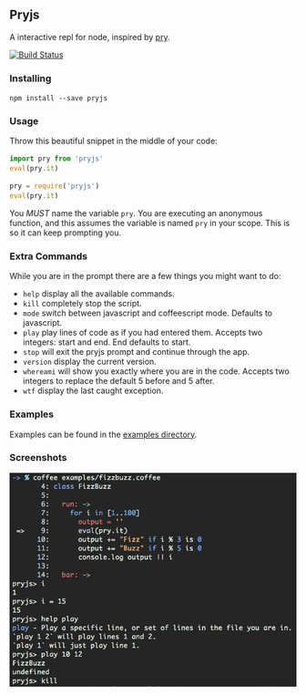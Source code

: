 ## Pryjs

A interactive repl for node, inspired by [pry](https://github.com/pry/pry).

[![Build Status](https://travis-ci.org/blainesch/pry.js.svg?branch=master)](https://travis-ci.org/blainesch/pry.js)

### Installing

~~~
npm install --save pryjs
~~~

### Usage

Throw this beautiful snippet in the middle of your code:

~~~ javascript
import pry from 'pryjs'
eval(pry.it)
~~~

~~~ javascript
pry = require('pryjs')
eval(pry.it)
~~~

You *MUST* name the variable `pry`. You are executing an anonymous function, and
this assumes the variable is named `pry` in your scope. This is so it can keep
prompting you.

### Extra Commands

While you are in the prompt there are a few things you might want to do:

* `help` display all the available commands.
* `kill` completely stop the script.
* `mode` switch between javascript and coffeescript mode. Defaults to javascript.
* `play` play lines of code as if you had entered them. Accepts two integers: start and end. End defaults to start.
* `stop` will exit the pryjs prompt and continue through the app.
* `version` display the current version.
* `whereami` will show you exactly where you are in the code. Accepts two integers to replace the default 5 before and 5 after.
* `wtf` display the last caught exception.

### Examples

Examples can be found in the [examples directory](./examples).

### Screenshots

![pryjs](./assets/demo.png)
